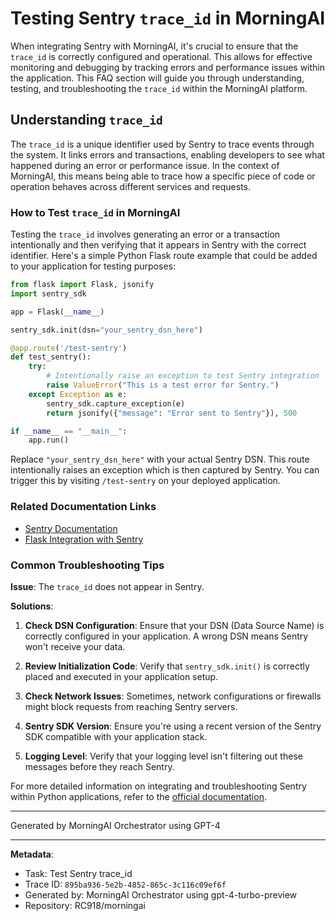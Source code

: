 # Testing Sentry `trace_id` in MorningAI

When integrating Sentry with MorningAI, it's crucial to ensure that the `trace_id` is correctly configured and operational. This allows for effective monitoring and debugging by tracking errors and performance issues within the application. This FAQ section will guide you through understanding, testing, and troubleshooting the `trace_id` within the MorningAI platform.

## Understanding `trace_id`

The `trace_id` is a unique identifier used by Sentry to trace events through the system. It links errors and transactions, enabling developers to see what happened during an error or performance issue. In the context of MorningAI, this means being able to trace how a specific piece of code or operation behaves across different services and requests.

### How to Test `trace_id` in MorningAI

Testing the `trace_id` involves generating an error or a transaction intentionally and then verifying that it appears in Sentry with the correct identifier. Here's a simple Python Flask route example that could be added to your application for testing purposes:

```python
from flask import Flask, jsonify
import sentry_sdk

app = Flask(__name__)

sentry_sdk.init(dsn="your_sentry_dsn_here")

@app.route('/test-sentry')
def test_sentry():
    try:
        # Intentionally raise an exception to test Sentry integration
        raise ValueError("This is a test error for Sentry.")
    except Exception as e:
        sentry_sdk.capture_exception(e)
        return jsonify({"message": "Error sent to Sentry"}), 500

if __name__ == "__main__":
    app.run()
```

Replace `"your_sentry_dsn_here"` with your actual Sentry DSN. This route intentionally raises an exception which is then captured by Sentry. You can trigger this by visiting `/test-sentry` on your deployed application.

### Related Documentation Links

- [Sentry Documentation](https://docs.sentry.io/platforms/python/)
- [Flask Integration with Sentry](https://docs.sentry.io/platforms/python/guides/flask/)

### Common Troubleshooting Tips

**Issue**: The `trace_id` does not appear in Sentry.

**Solutions**:

1. **Check DSN Configuration**: Ensure that your DSN (Data Source Name) is correctly configured in your application. A wrong DSN means Sentry won't receive your data.
   
2. **Review Initialization Code**: Verify that `sentry_sdk.init()` is correctly placed and executed in your application setup.
   
3. **Check Network Issues**: Sometimes, network configurations or firewalls might block requests from reaching Sentry servers.

4. **Sentry SDK Version**: Ensure you're using a recent version of the Sentry SDK compatible with your application stack.

5. **Logging Level**: Verify that your logging level isn't filtering out these messages before they reach Sentry.

For more detailed information on integrating and troubleshooting Sentry within Python applications, refer to the [official documentation](https://docs.sentry.io/platforms/python/).

---
Generated by MorningAI Orchestrator using GPT-4

---

**Metadata**:
- Task: Test Sentry trace_id
- Trace ID: `895ba936-5e2b-4852-865c-3c116c09ef6f`
- Generated by: MorningAI Orchestrator using gpt-4-turbo-preview
- Repository: RC918/morningai
